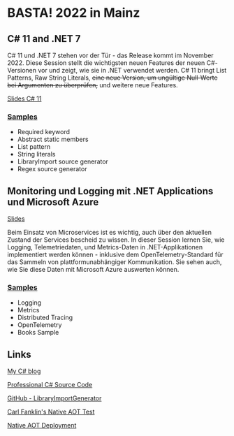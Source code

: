 # BASTA! 2022 in Mainz

## C# 11 and .NET 7

C# 11 und .NET 7 stehen vor der Tür - das Release kommt im November 2022. Diese Session stellt die wichtigsten neuen Features der neuen C#-Versionen vor und zeigt, wie sie in .NET verwendet werden. C# 11 bringt List Patterns, Raw String Literals, ~~eine neue Version, um ungültige Null-Werte bei Argumenten zu überprüfen,~~ und weitere neue Features.

[Slides C# 11](slides/CSharp11.pdf)

### [Samples](csharp11)

* Required keyword
* Abstract static members
* List pattern
* String literals
* LibraryImport source generator
* Regex source generator

## Monitoring und Logging mit .NET Applications und Microsoft Azure

[Slides](slides/Logging.pdf)

Beim Einsatz von Microservices ist es wichtig, auch über den aktuellen Zustand der Services bescheid zu wissen. In dieser Session lernen Sie, wie Logging, Telemetriedaten, und Metrics-Daten in .NET-Applikationen implementiert werden können - inklusive dem OpenTelemetry-Standard für das Sammeln von plattformunabhängiger Kommunikation. Sie sehen auch, wie Sie diese Daten mit Microsoft Azure auswerten können.

### [Samples](monitoring)

* Logging
* Metrics
* Distributed Tracing
* OpenTelemetry
* Books Sample

## Links

[My C# blog](https://csharp.christiannagel.com)

[Professional C# Source Code](https://github.com/ProfessionalCSharp/ProfessionalCSharp2021)

[GitHub - LibraryImportGenerator](https://github.com/dotnet/runtime/tree/main/docs/design/libraries/LibraryImportGenerator)

[Carl Fanklin's Native AOT Test](https://github.com/carlfranklin/Native-AOT-Test)

[Native AOT Deployment](https://learn.microsoft.com/dotnet/core/deploying/native-aot/?WT.mc_id=DT-MVP-10160)
